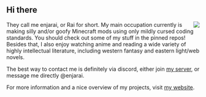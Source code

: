 ## Hi there

<img align="right" src="https://user-images.githubusercontent.com/38552516/202867882-f18a0126-253b-4b5e-8ba1-6c3066485286.png">

They call me enjarai, or Rai for short. My main occupation currently is making silly and/or goofy Minecraft mods using only mildly cursed coding standards. You should check out some of my stuff in the pinned repos! Besides that, I also enjoy watching anime and reading a wide variety of highly intellectual literature, including western fantasy and eastern light/web novels.

The best way to contact me is definitely via discord, either join [my server](https://discord.gg/WcYsDDQtyR), or message me directly @enjarai.

For more information and a nice overview of my projects, visit [my website](https://enjarai.dev/).
